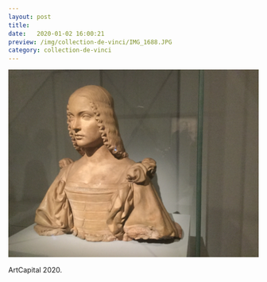 ```yaml
---
layout: post
title: 
date:   2020-01-02 16:00:21
preview: /img/collection-de-vinci/IMG_1688.JPG
category: collection-de-vinci
---
```


![Picture 1](/img/collection-de-vinci/IMG_1688.JPG) 


ArtCapital 2020.


